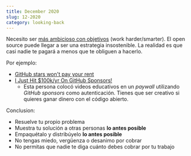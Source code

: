 ```yaml
---
title: December 2020
slug: 12-2020
category: looking-back
---
```


Necesito ser [más ambicioso con objetivos][1] (work harder/smarter). El open source puede llegar a ser una estrategia insostenible. La realidad es que casi nadie te pagará a menos que te obliguen a hacerlo.

Por ejemplo:  
- [GitHub stars won't pay your rent][2] 
- [I Just Hit $100k/yr On GitHub Sponsors!][3]
	- Esta persona colocó videos educativos en un _paywall_ utilizando _GitHub sponsors_ como autenticación. Tienes que ser creativo si quieres ganar dinero con el código abierto.

Conclusion:
- Resuelve tu propio problema
- Muestra tu solución a otras personas **lo antes posible**
- Empaquétalo y distribúyelo **lo antes posible**
- No tengas miedo, vergüenza o desanimo por cobrar
- No permitas que nadie te diga cuánto debes cobrar por tu trabajo

[1]:	https://twitter.com/Suhail/status/1336537384041660417
[2]:	https://medium.com/@kitze/github-stars-wont-pay-your-rent-8b348e12baed
[3]:	https://calebporzio.com/i-just-hit-dollar-100000yr-on-github-sponsors-heres-how-i-did-it